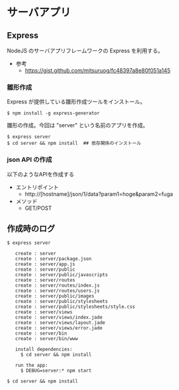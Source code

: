 # サーバアプリ #
## Express ##
NodeJS のサーバアプリフレームワークの Express を利用する。

- 参考
    - https://gist.github.com/mitsuruog/fc48397a8e80f051a145

### 雛形作成 ###
Express が提供している雛形作成ツールをインストール。
```
$ npm install -g express-generator
```


雛形の作成。今回は "server" という名前のアプリを作成。
```
$ express server
$ cd server && npm install  ## 依存関係のインストール
```

### json API の作成 ###

以下のようなAPIを作成する

- エントリポイント
    - http://[hostname]/json/1/data?param1=hoge&param2=fuga
- メソッド
    - GET/POST





## 作成時のログ ##

```
$ express server

   create : server
   create : server/package.json
   create : server/app.js
   create : server/public
   create : server/public/javascripts
   create : server/routes
   create : server/routes/index.js
   create : server/routes/users.js
   create : server/public/images
   create : server/public/stylesheets
   create : server/public/stylesheets/style.css
   create : server/views
   create : server/views/index.jade
   create : server/views/layout.jade
   create : server/views/error.jade
   create : server/bin
   create : server/bin/www

   install dependencies:
     $ cd server && npm install

   run the app:
     $ DEBUG=server:* npm start

$ cd server && npm install
```
